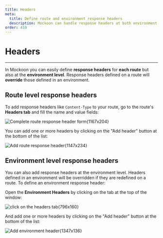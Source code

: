 ```yaml
---
title: Headers
meta:
  title: Define route and environment response headers
  description: Mockoon can handle response headers at both environment and route levels for your mock server, learn how
order: 410
---
```


# Headers

---

In Mockoon you can easily define **response headers** for **each route** but also at the **environment level**. Response headers defined on a route will **override** those defined in an environment.

## Route level response headers

To add response headers like `Content-Type` to your route, go to the route's **Headers tab** and fill the name and value fields:

![Complete route response header form{1167x204}](docs-img:fill-route-header-form.png)

You can add one or more headers by clicking on the "Add header" button at the bottom of the list:

![Add route response header{1147x234}](docs-img:add-route-header.png)

## Environment level response headers

You can also add response headers at the environment level. Headers defined in an environment will be overridden if they are redefined on a route. To define an environment response header:

Open the **Environment Headers** by clicking on the tab at the top of the window:

![click on the headers tab{796x160}](docs-img:open-environment-headers.png)

And add one or more headers by clicking on the "Add header" button at the bottom of the list:

![Add environment header{1347x136}](docs-img:add-environment-header.png)
